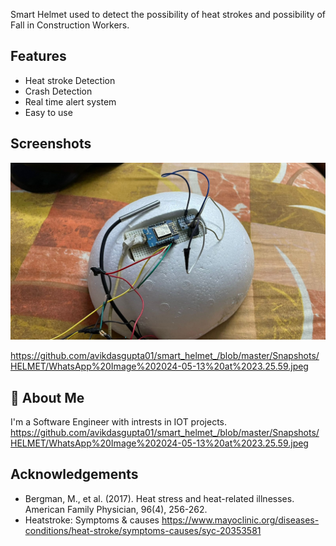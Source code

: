 Smart Helmet used to detect the possibility of heat strokes and possibility of Fall in Construction Workers.
## Features

- Heat stroke Detection
- Crash Detection
- Real time alert system
- Easy to use
  
## Screenshots



![App Screenshot](https://github.com/avikdasgupta01/smart_helmet_/blob/master/Snapshots/HELMET/WhatsApp%20Image%202024-05-13%20at%2023.25.59.jpeg)

https://github.com/avikdasgupta01/smart_helmet_/blob/master/Snapshots/HELMET/WhatsApp%20Image%202024-05-13%20at%2023.25.59.jpeg
## 🚀 About Me
I'm a Software Engineer with intrests in IOT projects.
https://github.com/avikdasgupta01/smart_helmet_/blob/master/Snapshots/HELMET/WhatsApp%20Image%202024-05-13%20at%2023.25.59.jpeg

## Acknowledgements

 - Bergman, M., et al. (2017). Heat stress and heat-related illnesses. American Family Physician, 96(4), 256-262.
 - Heatstroke: Symptoms & causes https://www.mayoclinic.org/diseases-conditions/heat-stroke/symptoms-causes/syc-20353581

